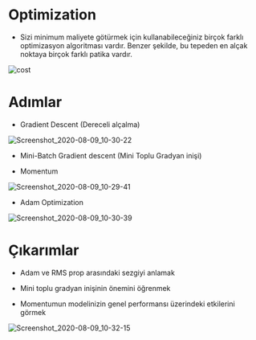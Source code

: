 # Optimization

* Sizi minimum maliyete götürmek için kullanabileceğiniz birçok farklı optimizasyon algoritması vardır. Benzer şekilde, bu tepeden en alçak noktaya birçok farklı patika vardır.

![cost](https://user-images.githubusercontent.com/54184905/89727117-aaf6bd00-da2a-11ea-96dd-41a5c2231bdf.jpg)


# Adımlar

* Gradient Descent (Dereceli alçalma)

![Screenshot_2020-08-09_10-30-22](https://user-images.githubusercontent.com/54184905/89727275-b4ccf000-da2b-11ea-90ac-466e20896712.png)

* Mini-Batch Gradient descent (Mini Toplu Gradyan inişi)

* Momentum

![Screenshot_2020-08-09_10-29-41](https://user-images.githubusercontent.com/54184905/89727276-b5fe1d00-da2b-11ea-83e8-cc9160a23ade.png)

* Adam Optimization

![Screenshot_2020-08-09_10-30-39](https://user-images.githubusercontent.com/54184905/89727277-b696b380-da2b-11ea-9c89-444507c71303.png)


# Çıkarımlar

* Adam ve RMS prop arasındaki sezgiyi anlamak

* Mini toplu gradyan inişinin önemini öğrenmek

* Momentumun modelinizin genel performansı üzerindeki etkilerini görmek

![Screenshot_2020-08-09_10-32-15](https://user-images.githubusercontent.com/54184905/89727279-b72f4a00-da2b-11ea-9a00-b546e00e6b06.png)
